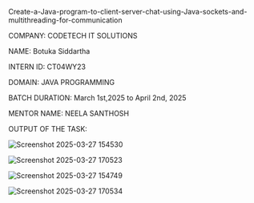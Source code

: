 Create-a-Java-program-to-client-server-chat-using-Java-sockets-and-multithreading-for-communication

COMPANY: CODETECH IT SOLUTIONS

NAME: Botuka Siddartha

INTERN ID: CT04WY23

DOMAIN: JAVA PROGRAMMING

BATCH DURATION: March 1st,2025 to April 2nd, 2025

MENTOR NAME: NEELA SANTHOSH

OUTPUT OF THE TASK:


![Screenshot 2025-03-27 154530](https://github.com/user-attachments/assets/c7855bec-4eba-484d-967d-3fa6af8399fd)



![Screenshot 2025-03-27 170523](https://github.com/user-attachments/assets/5f0302ba-ce39-4ffd-8e6e-914b19f93402)




![Screenshot 2025-03-27 154749](https://github.com/user-attachments/assets/d6d949d3-577a-4b92-b4bb-14ff4276443f)




![Screenshot 2025-03-27 170534](https://github.com/user-attachments/assets/17132291-1f9d-494a-9906-035fafd5d624)









